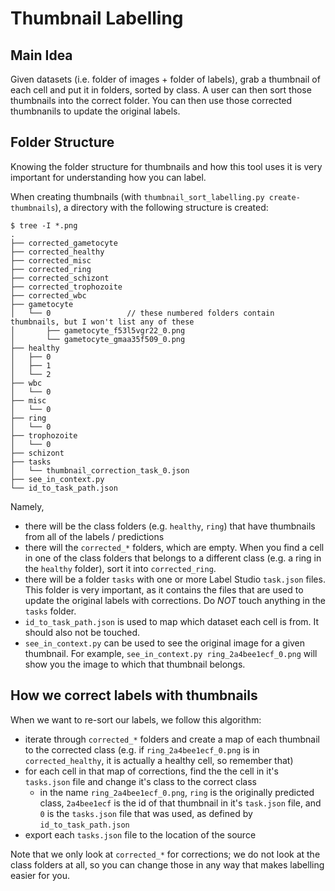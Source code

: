 # Thumbnail Labelling

## Main Idea

Given datasets (i.e. folder of images + folder of labels), grab a thumbnail of each cell and put it in folders, sorted by class. A user can then sort those thumbnails into the correct folder. You can then use those corrected thumbnanils to update the original labels.

## Folder Structure

Knowing the folder structure for thumbnails and how this tool uses it is very important for understanding how you can label.

When creating thumbnails (with `thumbnail_sort_labelling.py create-thumbnails`), a directory with the following structure is created:

```console
$ tree -I *.png
.
├── corrected_gametocyte
├── corrected_healthy
├── corrected_misc
├── corrected_ring
├── corrected_schizont
├── corrected_trophozoite
├── corrected_wbc
├── gametocyte
│   └── 0                 // these numbered folders contain thumbnails, but I won't list any of these
│       ├── gametocyte_f53l5vgr22_0.png
│       └── gametocyte_gmaa35f509_0.png
├── healthy
│   ├── 0
│   ├── 1
│   └── 2
├── wbc
│   └── 0
├── misc
│   └── 0
├── ring
│   └── 0
├── trophozoite
│   └── 0
├── schizont
├── tasks
│   └── thumbnail_correction_task_0.json
├── see_in_context.py
└── id_to_task_path.json
```

Namely,

- there will be the class folders (e.g. `healthy`, `ring`) that have thumbnails from all of the labels / predictions
- there will the `corrected_*` folders, which are empty. When you find a cell in one of the class folders that belongs to a different class (e.g. a ring in the `healthy` folder), sort it into `corrected_ring`.
- there will be a folder `tasks` with one or more Label Studio `task.json` files. This folder is very important, as it contains the files that are used to update the original labels with corrections. Do *NOT* touch anything in the `tasks` folder.
- `id_to_task_path.json` is used to map which dataset each cell is from. It should also not be touched.
- `see_in_context.py` can be used to see the original image for a given thumbnail. For example, `see_in_context.py ring_2a4bee1ecf_0.png` will show you the image to which that thumbnail belongs.

## How we correct labels with thumbnails

When we want to re-sort our labels, we follow this algorithm:
- iterate through `corrected_*` folders and create a map of each thumbnail to the corrected class (e.g. if `ring_2a4bee1ecf_0.png` is in `corrected_healthy`, it is actually a healthy cell, so remember that)
- for each cell in that map of corrections, find the the cell in it's `tasks.json` file and change it's class to the correct class
  - in the name `ring_2a4bee1ecf_0.png`, `ring` is the originally predicted class, `2a4bee1ecf` is the id of that thumbnail in it's `task.json` file, and `0` is the `tasks.json` file that was used, as defined by `id_to_task_path.json`
- export each `tasks.json` file to the location of the source

Note that we only look at `corrected_*` for corrections; we do not look at the class folders at all, so you can change those in any way that makes labelling easier for you.
